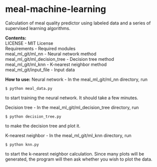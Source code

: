 # meal-machine-learning
Calculation of meal quality predictor using labeled data and a series of supervised learning algorithms.

**Contents:** <br />
  LICENSE - MIT License <br />
  Requirements - Required modules <br />
  meal_ml_git/ml_nn - Neural network method <br />
  meal_ml_git/ml_decision_tree - Decision tree method <br />
  meal_ml_git/ml_knn - K-nearest neighbor method <br />
  meal_ml_git/input_file - Input data <br />
 
**How to use:**
  Neural network - In the meal_ml_git/ml_nn directory, run
  ```
  $ python meal_data.py
  ```
  to start training the neural network. It should take a few minutes.
  
  Decision tree - In the meal_ml_git/ml_decision_tree directory, run
  ```
  $ python decision_tree.py
  ```
  to make the decision tree and plot it.
  
  K-nearest neighbor - In the meal_ml_git/ml_knn directory, run
  ```
  $ python knn.py
  ```
  to start the k-nearest neighbor calculation. Since many plots will be generated,
  the program will then ask whether you wish to plot the data.
